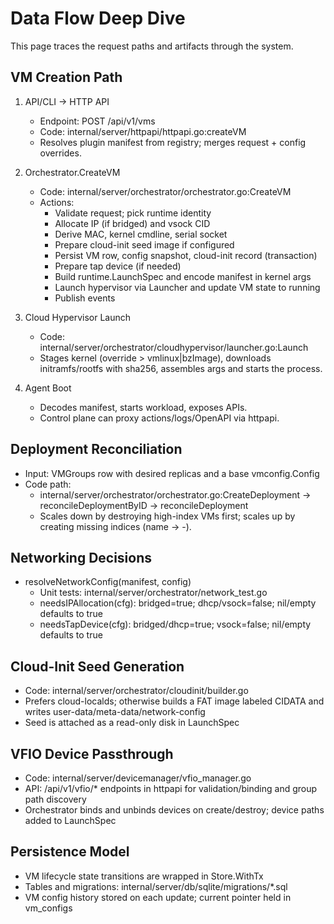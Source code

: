 # Data Flow Deep Dive

This page traces the request paths and artifacts through the system.

## VM Creation Path

1) API/CLI → HTTP API
   - Endpoint: POST /api/v1/vms
   - Code: internal/server/httpapi/httpapi.go:createVM
   - Resolves plugin manifest from registry; merges request + config overrides.

2) Orchestrator.CreateVM
   - Code: internal/server/orchestrator/orchestrator.go:CreateVM
   - Actions:
     - Validate request; pick runtime identity
     - Allocate IP (if bridged) and vsock CID
     - Derive MAC, kernel cmdline, serial socket
     - Prepare cloud-init seed image if configured
     - Persist VM row, config snapshot, cloud-init record (transaction)
     - Prepare tap device (if needed)
     - Build runtime.LaunchSpec and encode manifest in kernel args
     - Launch hypervisor via Launcher and update VM state to running
     - Publish events

3) Cloud Hypervisor Launch
   - Code: internal/server/orchestrator/cloudhypervisor/launcher.go:Launch
   - Stages kernel (override > vmlinux|bzImage), downloads initramfs/rootfs with sha256, assembles args and starts the process.

4) Agent Boot
   - Decodes manifest, starts workload, exposes APIs.
   - Control plane can proxy actions/logs/OpenAPI via httpapi.

## Deployment Reconciliation

- Input: VMGroups row with desired replicas and a base vmconfig.Config
- Code path:
  - internal/server/orchestrator/orchestrator.go:CreateDeployment → reconcileDeploymentByID → reconcileDeployment
  - Scales down by destroying high-index VMs first; scales up by creating missing indices (name → <group>-<n>).

## Networking Decisions

- resolveNetworkConfig(manifest, config)
  - Unit tests: internal/server/orchestrator/network_test.go
  - needsIPAllocation(cfg): bridged=true; dhcp/vsock=false; nil/empty defaults to true
  - needsTapDevice(cfg): bridged/dhcp=true; vsock=false; nil/empty defaults to true

## Cloud-Init Seed Generation

- Code: internal/server/orchestrator/cloudinit/builder.go
- Prefers cloud-localds; otherwise builds a FAT image labeled CIDATA and writes user-data/meta-data/network-config
- Seed is attached as a read-only disk in LaunchSpec

## VFIO Device Passthrough

- Code: internal/server/devicemanager/vfio_manager.go
- API: /api/v1/vfio/* endpoints in httpapi for validation/binding and group path discovery
- Orchestrator binds and unbinds devices on create/destroy; device paths added to LaunchSpec

## Persistence Model

- VM lifecycle state transitions are wrapped in Store.WithTx
- Tables and migrations: internal/server/db/sqlite/migrations/*.sql
- VM config history stored on each update; current pointer held in vm_configs
